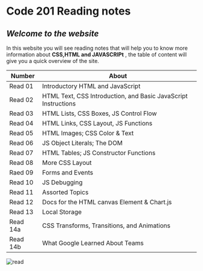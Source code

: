 #  Code 201 Reading notes
## *Welcome to the website*

 In this website you will see reading notes that will help you to know more information about **CSS,HTML and JAVASCRIPt** , the table of content  will give you a quick overview of the site.

 Number | About
------------ | -------------
Read 01 | Introductory HTML and JavaScript
Read 02 |  HTML Text, CSS Introduction, and Basic JavaScript Instructions
Read 03 | HTML Lists, CSS Boxes, JS Control Flow
Read 04 | HTML Links, CSS Layout, JS Functions
Read 05 |  HTML Images; CSS Color & Text
Read 06 |  JS Object Literals; The DOM
Read 07 |  HTML Tables; JS Constructor Functions
Read 08 | More CSS Layout
Raed 09 | Forms and Events
Read 10 | JS Debugging
Read 11 | Assorted Topics
Read 12 | Docs for the HTML canvas Element & Chart.js
Read 13 | Local Storage
Read 14a| CSS Transforms, Transitions, and Animations
Read 14b| What Google Learned About Teams
 
 ![read](https://static.dribbble.com/users/5008510/screenshots/10840297/media/df7b4d1933701ea86c581ac730063966.gif )
